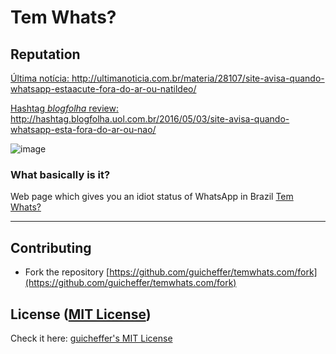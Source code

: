 # Tem Whats?

## Reputation
<a href="http://ultimanoticia.com.br/materia/28107/site-avisa-quando-whatsapp-estaacute-fora-do-ar-ou-natildeo/" target="_blank">Última notícia: http://ultimanoticia.com.br/materia/28107/site-avisa-quando-whatsapp-estaacute-fora-do-ar-ou-natildeo/</a>

<a href="http://hashtag.blogfolha.uol.com.br/2016/05/03/site-avisa-quando-whatsapp-esta-fora-do-ar-ou-nao/" target="_blank">Hashtag *blogfolha* review: http://hashtag.blogfolha.uol.com.br/2016/05/03/site-avisa-quando-whatsapp-esta-fora-do-ar-ou-nao/</a>

![image](https://cloud.githubusercontent.com/assets/5280832/15032355/5ba48612-1236-11e6-8d9e-275323441504.png)

### What basically is it?

Web page which gives you an idiot status of WhatsApp in Brazil [Tem Whats?](http://temwhats.com/)

---

## Contributing

- Fork the repository [https://github.com/guicheffer/temwhats.com/fork](https://github.com/guicheffer/temwhats.com/fork)

## License ([MIT License](http://choosealicense.com/licenses/mit/))

Check it here: <a href="http://guicheffer.mit-license.org/" target="_blank">guicheffer's MIT License</a>
